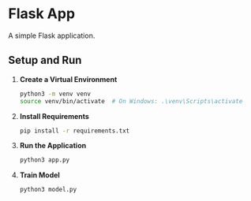 # Flask App

A simple Flask application.

## Setup and Run

1. **Create a Virtual Environment**  

   ```bash
   python3 -m venv venv
   source venv/bin/activate  # On Windows: .\venv\Scripts\activate
   ```

2. **Install Requirements**

    ```bash
    pip install -r requirements.txt
    ```

3. **Run the Application**

    ```bash
    python3 app.py
    ```

4. **Train Model**

    ```bash
    python3 model.py
    ```
